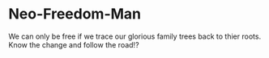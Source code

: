 # Neo-Freedom-Man
We can only be free if we trace our glorious family trees back to thier roots. Know the change and follow the road!?
